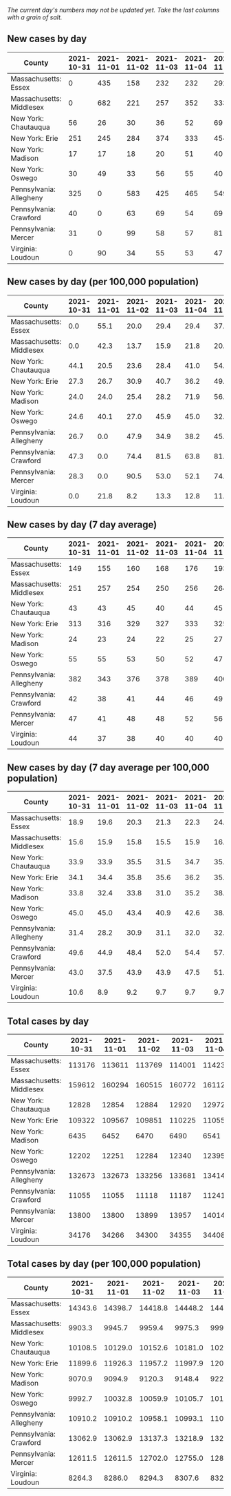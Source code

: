 _The current day's numbers may not be updated yet. Take the last columns with a grain of salt._
## New cases by day

| County | 2021-10-31 | 2021-11-01 | 2021-11-02 | 2021-11-03 | 2021-11-04 | 2021-11-05 | 2021-11-06 |
| --- | --- | --- | --- | --- | --- | --- | --- |
| Massachusetts: Essex | 0 | 435 | 158 | 232 | 232 | 292 |  |
| Massachusetts: Middlesex | 0 | 682 | 221 | 257 | 352 | 333 |  |
| New York: Chautauqua | 56 | 26 | 30 | 36 | 52 | 69 |  |
| New York: Erie | 251 | 245 | 284 | 374 | 333 | 454 |  |
| New York: Madison | 17 | 17 | 18 | 20 | 51 | 40 |  |
| New York: Oswego | 30 | 49 | 33 | 56 | 55 | 40 |  |
| Pennsylvania: Allegheny | 325 | 0 | 583 | 425 | 465 | 549 | 420 |
| Pennsylvania: Crawford | 40 | 0 | 63 | 69 | 54 | 69 | 55 |
| Pennsylvania: Mercer | 31 | 0 | 99 | 58 | 57 | 81 | 66 |
| Virginia: Loudoun | 0 | 90 | 34 | 55 | 53 | 47 |  |

## New cases by day (per 100,000 population)

| County | 2021-10-31 | 2021-11-01 | 2021-11-02 | 2021-11-03 | 2021-11-04 | 2021-11-05 | 2021-11-06 |
| --- | --- | --- | --- | --- | --- | --- | --- |
| Massachusetts: Essex | 0.0 | 55.1 | 20.0 | 29.4 | 29.4 | 37.0 |  |
| Massachusetts: Middlesex | 0.0 | 42.3 | 13.7 | 15.9 | 21.8 | 20.7 |  |
| New York: Chautauqua | 44.1 | 20.5 | 23.6 | 28.4 | 41.0 | 54.4 |  |
| New York: Erie | 27.3 | 26.7 | 30.9 | 40.7 | 36.2 | 49.4 |  |
| New York: Madison | 24.0 | 24.0 | 25.4 | 28.2 | 71.9 | 56.4 |  |
| New York: Oswego | 24.6 | 40.1 | 27.0 | 45.9 | 45.0 | 32.8 |  |
| Pennsylvania: Allegheny | 26.7 | 0.0 | 47.9 | 34.9 | 38.2 | 45.1 | 34.5 |
| Pennsylvania: Crawford | 47.3 | 0.0 | 74.4 | 81.5 | 63.8 | 81.5 | 65.0 |
| Pennsylvania: Mercer | 28.3 | 0.0 | 90.5 | 53.0 | 52.1 | 74.0 | 60.3 |
| Virginia: Loudoun | 0.0 | 21.8 | 8.2 | 13.3 | 12.8 | 11.4 |  |

## New cases by day (7 day average)

| County | 2021-10-31 | 2021-11-01 | 2021-11-02 | 2021-11-03 | 2021-11-04 | 2021-11-05 | 2021-11-06 |
| --- | --- | --- | --- | --- | --- | --- | --- |
| Massachusetts: Essex | 149 | 155 | 160 | 168 | 176 | 193 |  |
| Massachusetts: Middlesex | 251 | 257 | 254 | 250 | 256 | 264 |  |
| New York: Chautauqua | 43 | 43 | 45 | 40 | 44 | 45 |  |
| New York: Erie | 313 | 316 | 329 | 327 | 333 | 325 |  |
| New York: Madison | 24 | 23 | 24 | 22 | 25 | 27 |  |
| New York: Oswego | 55 | 55 | 53 | 50 | 52 | 47 |  |
| Pennsylvania: Allegheny | 382 | 343 | 376 | 378 | 389 | 400 | 395 |
| Pennsylvania: Crawford | 42 | 38 | 41 | 44 | 46 | 49 | 50 |
| Pennsylvania: Mercer | 47 | 41 | 48 | 48 | 52 | 56 | 56 |
| Virginia: Loudoun | 44 | 37 | 38 | 40 | 40 | 40 |  |

## New cases by day (7 day average per 100,000 population)

| County | 2021-10-31 | 2021-11-01 | 2021-11-02 | 2021-11-03 | 2021-11-04 | 2021-11-05 | 2021-11-06 |
| --- | --- | --- | --- | --- | --- | --- | --- |
| Massachusetts: Essex | 18.9 | 19.6 | 20.3 | 21.3 | 22.3 | 24.5 |  |
| Massachusetts: Middlesex | 15.6 | 15.9 | 15.8 | 15.5 | 15.9 | 16.4 |  |
| New York: Chautauqua | 33.9 | 33.9 | 35.5 | 31.5 | 34.7 | 35.5 |  |
| New York: Erie | 34.1 | 34.4 | 35.8 | 35.6 | 36.2 | 35.4 |  |
| New York: Madison | 33.8 | 32.4 | 33.8 | 31.0 | 35.2 | 38.1 |  |
| New York: Oswego | 45.0 | 45.0 | 43.4 | 40.9 | 42.6 | 38.5 |  |
| Pennsylvania: Allegheny | 31.4 | 28.2 | 30.9 | 31.1 | 32.0 | 32.9 | 32.5 |
| Pennsylvania: Crawford | 49.6 | 44.9 | 48.4 | 52.0 | 54.4 | 57.9 | 59.1 |
| Pennsylvania: Mercer | 43.0 | 37.5 | 43.9 | 43.9 | 47.5 | 51.2 | 51.2 |
| Virginia: Loudoun | 10.6 | 8.9 | 9.2 | 9.7 | 9.7 | 9.7 |  |

## Total cases by day

| County | 2021-10-31 | 2021-11-01 | 2021-11-02 | 2021-11-03 | 2021-11-04 | 2021-11-05 | 2021-11-06 |
| --- | --- | --- | --- | --- | --- | --- | --- |
| Massachusetts: Essex | 113176 | 113611 | 113769 | 114001 | 114233 | 114525 |  |
| Massachusetts: Middlesex | 159612 | 160294 | 160515 | 160772 | 161124 | 161457 |  |
| New York: Chautauqua | 12828 | 12854 | 12884 | 12920 | 12972 | 13041 |  |
| New York: Erie | 109322 | 109567 | 109851 | 110225 | 110558 | 111012 |  |
| New York: Madison | 6435 | 6452 | 6470 | 6490 | 6541 | 6581 |  |
| New York: Oswego | 12202 | 12251 | 12284 | 12340 | 12395 | 12435 |  |
| Pennsylvania: Allegheny | 132673 | 132673 | 133256 | 133681 | 134146 | 134695 | 135115 |
| Pennsylvania: Crawford | 11055 | 11055 | 11118 | 11187 | 11241 | 11310 | 11365 |
| Pennsylvania: Mercer | 13800 | 13800 | 13899 | 13957 | 14014 | 14095 | 14161 |
| Virginia: Loudoun | 34176 | 34266 | 34300 | 34355 | 34408 | 34455 |  |

## Total cases by day (per 100,000 population)

| County | 2021-10-31 | 2021-11-01 | 2021-11-02 | 2021-11-03 | 2021-11-04 | 2021-11-05 | 2021-11-06 |
| --- | --- | --- | --- | --- | --- | --- | --- |
| Massachusetts: Essex | 14343.6 | 14398.7 | 14418.8 | 14448.2 | 14477.6 | 14514.6 |  |
| Massachusetts: Middlesex | 9903.3 | 9945.7 | 9959.4 | 9975.3 | 9997.2 | 10017.8 |  |
| New York: Chautauqua | 10108.5 | 10129.0 | 10152.6 | 10181.0 | 10222.0 | 10276.4 |  |
| New York: Erie | 11899.6 | 11926.3 | 11957.2 | 11997.9 | 12034.2 | 12083.6 |  |
| New York: Madison | 9070.9 | 9094.9 | 9120.3 | 9148.4 | 9220.3 | 9276.7 |  |
| New York: Oswego | 9992.7 | 10032.8 | 10059.9 | 10105.7 | 10150.8 | 10183.5 |  |
| Pennsylvania: Allegheny | 10910.2 | 10910.2 | 10958.1 | 10993.1 | 11031.3 | 11076.5 | 11111.0 |
| Pennsylvania: Crawford | 13062.9 | 13062.9 | 13137.3 | 13218.9 | 13282.7 | 13364.2 | 13429.2 |
| Pennsylvania: Mercer | 12611.5 | 12611.5 | 12702.0 | 12755.0 | 12807.1 | 12881.1 | 12941.4 |
| Virginia: Loudoun | 8264.3 | 8286.0 | 8294.3 | 8307.6 | 8320.4 | 8331.7 |  |
